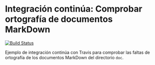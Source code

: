 # Integración continúa: Comprobar ortografía de documentos MarkDown

[![Build Status](https://travis-ci.org/Sergiotm87/ic-travis-diccionario.svg?branch=master)](https://travis-ci.org/Sergiotm87/ic-travis-diccionario)

Ejemplo de integración continúa con Travis para comprobar las faltas de ortografía de los documentos MarkDown del directorio `doc`.
